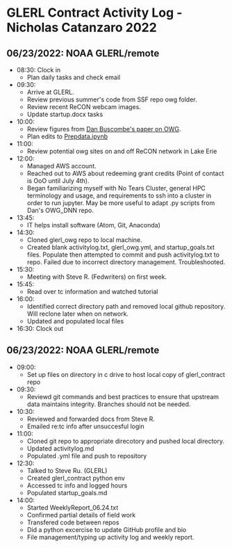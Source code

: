 
# GLERL Contract Activity Log - Nicholas Catanzaro 2022

## 06/23/2022: NOAA GLERL/remote

- 08:30: Clock in
    * Plan daily tasks and check email
- 09:30:
    * Arrive at GLERL.
    * Review previous summer's code from SSF repo owg folder.
    * Review recent ReCON webcam images.
    * Update startup.docx tasks
- 10:00:
    * Review figures from [Dan Buscombe's paper on OWG](https://doi.org/10.1016/j.coastaleng.2019.103593).
    * Plan edits to [Prepdata.ipynb](https://github.com/ncata/SSF/blob/main/OWG/Prepdata.ipynb)
- 11:00:
    * Review potential owg sites on and off ReCON network in Lake Erie
- 12:00:
    * Managed AWS account.
    * Reached out to AWS about redeeming grant credits (Point of contact is OoO until July 4th).
    * Began familiarizing myself with No Tears Cluster, general HPC terminology and usage, and requirements to ssh into a cluster in order to run jupyter. May be more useful to adapt .py scripts from Dan's OWG_DNN repo.
- 13:45:
    * IT helps install software (Atom, Git, Anaconda)
- 14:30:
    * Cloned glerl_owg repo to local machine.
    * Created blank activitylog.txt, glerl_owg.yml, and startup_goals.txt files. Populate then attempted to commit and push activitylog.txt to repo. Failed due to incorrect directory management. Troubleshooted.
- 15:30:
    * Meeting with Steve R. (Fedwriters) on first week.
- 15:45:
    * Read over tc information and watched tutorial
- 16:00:
    * Identified correct directory path and removed local github repository. Will reclone later when on network.
    * Updated and populated local files
- 16:30: Clock out

## 06/23/2022: NOAA GLERL/remote
- 09:00:
    * Set up files on directory in c drive to host local copy of glerl_contract repo
- 09:30:
    * Reviewd git commands and best practices to ensure that upstream data maintains integrity. Branches should not be needed.
- 10:30:
    * Reviewed and forwarded docs from Steve R.
    * Emailed re:tc info after unsuccesful login
- 11:00:
    * Cloned git repo to appropriate direcotory and pushed local directory.
    * Updated activitylog.md
    * Populated .yml file and push to repository
- 12:30:
    * Talked to Steve Ru. (GLERL)
    * Created glerl_contract python env
    * Accessed tc info and logged hours
    * Populated startup_goals.md
- 14:00:
    * Started WeeklyReport_06.24.txt
    * Confirmed partial details of field work
    * Transfered code between repos
    * Did a python excercise to update GitHub profile and bio
    * File management/typing up activity log and weekly report. 
